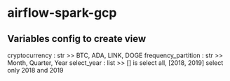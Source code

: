 # airflow-spark-gcp
## Variables config to create view
cryptocurrency : str >> BTC, ADA, LINK, DOGE
frequency_partition : str >> Month, Quarter, Year
select_year : list >> [] is select all, [2018, 2019] select only 2018 and 2019
